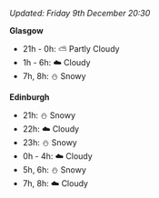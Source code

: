 *Updated: Friday 9th December 20:30*

**Glasgow**

* 21h - 0h: :partly_sunny: Partly Cloudy
* 1h - 6h: :cloud: Cloudy
* 7h, 8h: :snowman: Snowy

**Edinburgh**

* 21h: :snowman: Snowy
* 22h: :cloud: Cloudy
* 23h: :snowman: Snowy
* 0h - 4h: :cloud: Cloudy
* 5h, 6h: :snowman: Snowy
* 7h, 8h: :cloud: Cloudy
